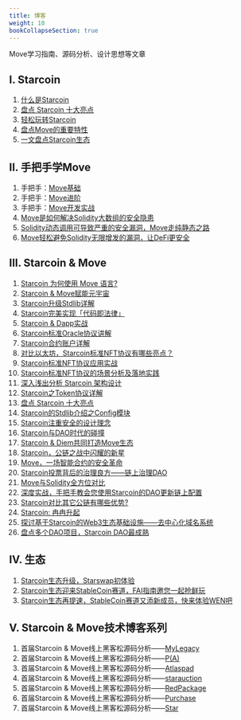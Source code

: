```yaml
---
title: 博客
weight: 10
bookCollapseSection: true
---
```


Move学习指南、源码分析、设计思想等文章

<!--more-->


## I. Starcoin

1. [什么是Starcoin](https://starcoin.org/zh/developer/blog/what_is_starcoin)
1. [盘点 Starcoin 十大亮点](http://westar.io/blog/starcoin_features/)
1. [轻松玩转Starcoin](https://starcoin.org/zh/developer/blog/starcoin_stc_user)
1. [盘点Move的重要特性](https://starcoin.org/zh/developer/blog/starcoin_movelang)
1. [一文盘点Starcoin生态](https://starcoin.org/zh/developer/blog/starcoin_ecology)



## II. 手把手学Move

1. 手把手：[Move基础](https://move-book.com/cn/index.html)
2. 手把手：[Move进阶](https://starcoin.org/zh/developer/blog/move_advanced_tutorial/)
3. 手把手：[Move开发实战](https://starcoin.org/zh/developer/blog/move_development/)
3. [Move是如何解决Solidity大数组的安全隐患](https://starcoin.org/zh/developer/blog/move_big_vec/)
3. [Solidity动态调用可导致严重的安全漏洞，Move走纯静态之路](https://starcoin.org/zh/developer/blog/move_static/)
3. [Move轻松避免Solidity无限增发的漏洞，让DeFi更安全](https://starcoin.org/zh/developer/blog/move_safty_vs_solidity/)



## III. Starcoin & Move

1. [Starcoin 为何使用 Move 语言?](https://starcoin.org/zh/developer/blog/starcoin_move_resource)
2. [Starcoin & Move赋能元宇宙](https://starcoin.org/zh/developer/blog/starcoin_metaverse)
3. [Starcoin升级Stdlib详解](https://starcoin.org/zh/developer/blog/starcoin_stdlib_upgrade)
4. [Starcoin完美实现「代码即法律」](https://starcoin.org/zh/developer/blog/starcoin_code_is_law)
5. [Starcoin & Dapp实战](https://starcoin.org/zh/developer/blog/starcoin_dapp)
6. [Starcoin标准Oracle协议讲解](https://starcoin.org/zh/developer/blog/starcoin_oracle_protocol)
7. [Starcoin合约账户详解](https://starcoin.org/zh/developer/blog/starcoin_contract_account)
8. [对比以太坊，Starcoin标准NFT协议有哪些亮点？](https://starcoin.org/zh/developer/blog/starcoin_nft_protocol)
9. [Starcoin标准NFT协议应用实战](https://starcoin.org/zh/developer/blog/starcoin_merkle_nft)
10. [Starcoin标准NFT协议的场景分析及落地实践](https://starcoin.org/zh/developer/blog/starcoin_nft_application)
11. [深入浅出分析 Starcoin 架构设计](http://westar.io/blog/starcoin_arch/)
12. [Starcoin之Token协议详解](https://starcoin.org/zh/developer/blog/starcoin_token_proto/)
13. [盘点 Starcoin 十大亮点](http://westar.io/blog/starcoin_features/)
14. [Starcoin的Stdlib介绍之Config模块](https://starcoin.org/zh/developer/blog/starcoin_stdlib_config/)
15. [Starcoin注重安全的设计理念](https://starcoin.org/zh/developer/blog/starcoin_safty/)
15. [Starcoin与DAO时代的碰撞](https://starcoin.org/zh/developer/blog/starcoin_dao_1/)
15. [Starcoin & Diem共同打造Move生态](https://starcoin.org/zh/developer/blog/starcoin_diem_move/)
15. [Starcoin，公链之战中闪耀的新星](https://starcoin.org/zh/developer/blog/starcoin_new_blockchain/)
15. [Move，一场智能合约的安全革命](https://starcoin.org/zh/developer/blog/move_safty/)
15. [Starcoin投票背后的治理良方——链上治理DAO](https://starcoin.org/zh/developer/blog/starcoin_dao_in_action/)
15. [Move与Solidity全方位对比](https://starcoin.org/zh/developer/blog/move_vs_solidity_1/)
15. [深度实战，手把手教会您使用Starcoin的DAO更新链上配置](https://starcoin.org/zh/developer/blog/starcoin_dao_update_config/)
15. [Starcoin对比其它公链有哪些优势?](https://starcoin.org/zh/developer/blog/starcoin_vs_other_blockchain/)
15. [Starcoin: 冉冉升起](https://starcoin.org/en/developer/blog/starcoin_rising_star/)
15. [探讨基于Starcoin的Web3生态基础设施——去中心化域名系统](https://starcoin.org/zh/developer/blog/starcoin_web3_dns/)
15. [盘点多个DAO项目，Starcoin DAO最成熟](https://starcoin.org/zh/developer/blog/starcoin_dao_2/)



## Ⅳ. 生态

1. [Starcoin生态升级，Starswap初体验](https://starcoin.org/zh/developer/blog/starcoin_starswap)
1. [Starcoin生态迎来StableCoin赛道，FAI指南邀您一起抢鲜玩](https://starcoin.org/zh/developer/blog/starcoin_fai)
1. [Starcoin生态再提速，StableCoin赛道又添新成员，快来体验WEN吧](https://starcoin.org/zh/developer/blog/starcoin_wenwen)



## Ⅴ. Starcoin & Move技术博客系列

1. 首届Starcoin & Move线上黑客松源码分析——[MyLegacy](https://starcoin.org/zh/developer/blog/move%E9%BB%91%E5%AE%A2%E6%9D%BE_mylegacy%E6%BA%90%E7%A0%81%E5%88%86%E6%9E%90/)
2. 首届Starcoin & Move线上黑客松源码分析——[P(A)](https://starcoin.org/zh/developer/blog/move%E9%BB%91%E5%AE%A2%E6%9D%BE_pa%E6%BA%90%E7%A0%81%E5%88%86%E6%9E%90/)
3. 首届Starcoin & Move线上黑客松源码分析——[Atlaspad](https://starcoin.org/zh/developer/blog/move_ido_atlaspad/)
4. 首届Starcoin & Move线上黑客松源码分析——[starauction](https://starcoin.org/zh/developer/blog/move_starauction/)
5. 首届Starcoin & Move线上黑客松源码分析——[RedPackage](https://starcoin.org/zh/developer/blog/move_redpackage/)
6. 首届Starcoin & Move线上黑客松源码分析——[Purchase](https://starcoin.org/zh/developer/blog/move_purchase/)
7. 首届Starcoin & Move线上黑客松源码分析——[Star](https://starcoin.org/zh/developer/blog/move_starstar/)

